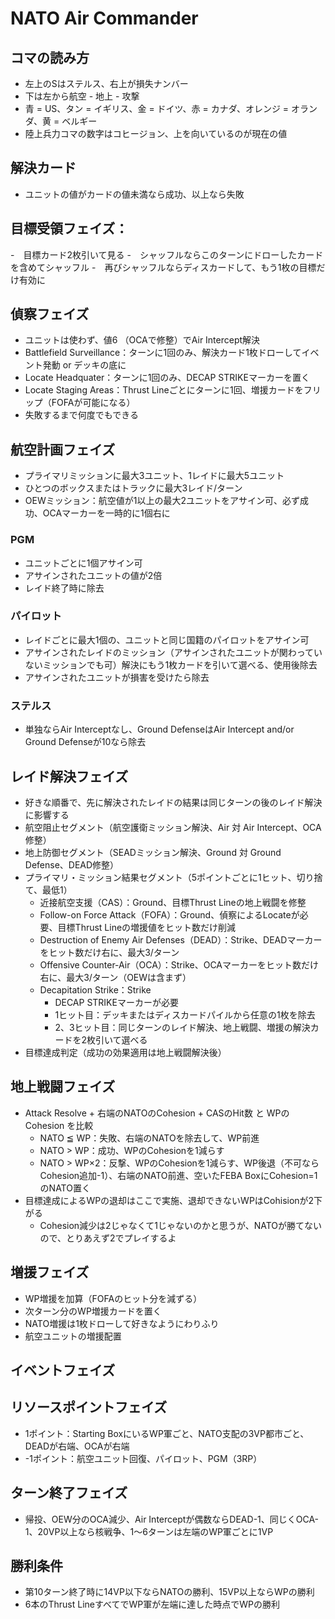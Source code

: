# NATO Air Commander

## コマの読み方
- 左上のSはステルス、右上が損失ナンバー
- 下は左から航空 - 地上 - 攻撃
- 青 = US、タン = イギリス、金 = ドイツ、赤 = カナダ、オレンジ = オランダ、黄 = ベルギー
- 陸上兵力コマの数字はコヒージョン、上を向いているのが現在の値

## 解決カード
- ユニットの値がカードの値未満なら成功、以上なら失敗

## 目標受領フェイズ：
-　目標カード2枚引いて見る
-　シャッフルならこのターンにドローしたカードを含めてシャッフル
-　再びシャッフルならディスカードして、もう1枚の目標だけ有効に

## 偵察フェイズ
- ユニットは使わず、値6 （OCAで修整）でAir Intercept解決
- Battlefield Surveillance：ターンに1回のみ、解決カード1枚ドローしてイベント発動 or デッキの底に
- Locate Headquater：ターンに1回のみ、DECAP STRIKEマーカーを置く
- Locate Staging Areas：Thrust Lineごとにターンに1回、増援カードをフリップ（FOFAが可能になる）
- 失敗するまで何度でもできる

## 航空計画フェイズ
- プライマリミッションに最大3ユニット、1レイドに最大5ユニット
- ひとつのボックスまたはトラックに最大3レイド/ターン
- OEWミッション：航空値が1以上の最大2ユニットをアサイン可、必ず成功、OCAマーカーを一時的に1個右に

### PGM
- ユニットごとに1個アサイン可
- アサインされたユニットの値が2倍
- レイド終了時に除去

### パイロット
- レイドごとに最大1個の、ユニットと同じ国籍のパイロットをアサイン可
- アサインされたレイドのミッション（アサインされたユニットが関わっていないミッションでも可）解決にもう1枚カードを引いて選べる、使用後除去
- アサインされたユニットが損害を受けたら除去

### ステルス
- 単独ならAir Interceptなし、Ground DefenseはAir Intercept and/or Ground Defenseが10なら除去

## レイド解決フェイズ
- 好きな順番で、先に解決されたレイドの結果は同じターンの後のレイド解決に影響する
- 航空阻止セグメント（航空護衛ミッション解決、Air 対 Air Intercept、OCA修整）
- 地上防御セグメント（SEADミッション解決、Ground 対 Ground Defense、DEAD修整）
- プライマリ・ミッション結果セグメント（5ポイントごとに1ヒット、切り捨て、最低1）
  -  近接航空支援（CAS）：Ground、目標Thrust Lineの地上戦闘を修整
  - Follow-on Force Attack（FOFA）：Ground、偵察によるLocateが必要、目標Thrust Lineの増援値をヒット数だけ削減
  - Destruction of Enemy Air Defenses（DEAD）：Strike、DEADマーカーをヒット数だけ右に、最大3/ターン
  - Offensive Counter-Air（OCA）：Strike、OCAマーカーをヒット数だけ右に、最大3/ターン（OEWは含まず）
  - Decapitation Strike：Strike
    - DECAP STRIKEマーカーが必要
    - 1ヒット目：デッキまたはディスカードパイルから任意の1枚を除去
    - 2、3ヒット目：同じターンのレイド解決、地上戦闘、増援の解決カードを2枚引いて選べる
- 目標達成判定（成功の効果適用は地上戦闘解決後）
 
## 地上戦闘フェイズ
- Attack Resolve + 右端のNATOのCohesion + CASのHit数 と WPのCohesion を比較
  - NATO ≦ WP：失敗、右端のNATOを除去して、WP前進
  - NATO > WP：成功、WPのCohesionを1減らす
  - NATO > WP×2：反撃、WPのCohesionを1減らす、WP後退（不可ならCohesion追加-1）、右端のNATO前進、空いたFEBA BoxにCohesion=1のNATO置く
- 目標達成によるWPの退却はここで実施、退却できないWPはCohisionが2下がる
  - Cohesion減少は2じゃなくて1じゃないのかと思うが、NATOが勝てないので、とりあえず2でプレイするよ

## 増援フェイズ
- WP増援を加算（FOFAのヒット分を減ずる）
- 次ターン分のWP増援カードを置く
- NATO増援は1枚ドローして好きなようにわりふり
- 航空ユニットの増援配置

## イベントフェイズ

## リソースポイントフェイズ
- 1ポイント：Starting BoxにいるWP軍ごと、NATO支配の3VP都市ごと、DEADが右端、OCAが右端
- -1ポイント：航空ユニット回復、パイロット、PGM（3RP）

## ターン終了フェイズ
- 帰投、OEW分のOCA減少、Air Interceptが偶数ならDEAD-1、同じくOCA-1、20VP以上なら核戦争、1～6ターンは左端のWP軍ごとに1VP　

## 勝利条件
- 第10ターン終了時に14VP以下ならNATOの勝利、15VP以上ならWPの勝利
- 6本のThrust LineすべてでWP軍が左端に達した時点でWPの勝利
